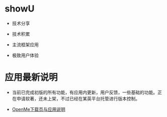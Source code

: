 # showU

- 技术分享

- 技术积累

- 主流框架应用

- 极致用户体验

# 应用最新说明

- 当前已完成初版的所有功能，有应用内更新，用户反馈，一些基础的功能。正在申请软著，还未上架，不过已经在某英平台托管进行版本控制。

-  [OpenMe下载页与应用说明](https://www.pgyer.com/v2TO)



